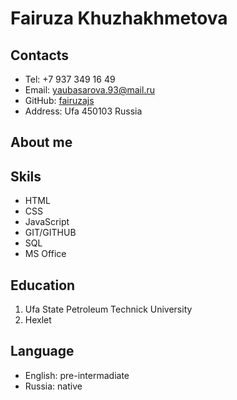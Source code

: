 # Fairuza Khuzhakhmetova
## Contacts
* Tel: +7 937 349 16 49
* Email: yaubasarova.93@mail.ru
* GitHub: [fairuzajs](https://github.com/Fairuzajs)
* Address: Ufa 450103 Russia
## About me
## Skils
* HTML
* CSS
* JavaScript
* GIT/GITHUB
* SQL
* MS Office
## Education
1. Ufa State Petroleum Technick University
2. Hexlet
## Language
* English: pre-intermadiate
* Russia: native

